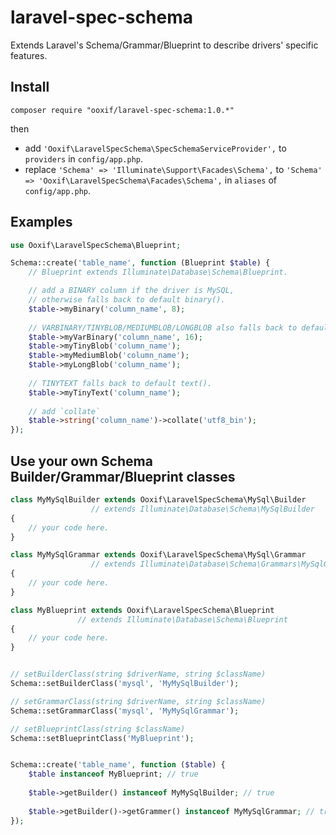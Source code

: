 laravel-spec-schema
======================

Extends Laravel's Schema/Grammar/Blueprint to describe drivers' specific features.

Install
-------

`composer require "ooxif/laravel-spec-schema:1.0.*"`

then
- add `'Ooxif\LaravelSpecSchema\SpecSchemaServiceProvider',` to `providers` in `config/app.php`.
- replace `'Schema' => 'Illuminate\Support\Facades\Schema',` to `'Schema' => 'Ooxif\LaravelSpecSchema\Facades\Schema',` in `aliases` of `config/app.php`.


Examples
--------

```php
use Ooxif\LaravelSpecSchema\Blueprint;

Schema::create('table_name', function (Blueprint $table) {
    // Blueprint extends Illuminate\Database\Schema\Blueprint.

    // add a BINARY column if the driver is MySQL,
    // otherwise falls back to default binary(). 
    $table->myBinary('column_name', 8);
    
    // VARBINARY/TINYBLOB/MEDIUMBLOB/LONGBLOB also falls back to default binary().
    $table->myVarBinary('column_name', 16);
    $table->myTinyBlob('column_name');
    $table->myMediumBlob('column_name');
    $table->myLongBlob('column_name');
    
    // TINYTEXT falls back to default text().
    $table->myTinyText('column_name');
    
    // add `collate`
    $table->string('column_name')->collate('utf8_bin');
});
```


Use your own Schema Builder/Grammar/Blueprint classes
----------------------------------------------

```php
class MyMySqlBuilder extends Ooxif\LaravelSpecSchema\MySql\Builder
                  // extends Illuminate\Database\Schema\MySqlBuilder
{
    // your code here.
}

class MyMySqlGrammar extends Ooxif\LaravelSpecSchema\MySql\Grammar
                  // extends Illuminate\Database\Schema\Grammars\MySqlGrammar
{
    // your code here.
}

class MyBlueprint extends Ooxif\LaravelSpecSchema\Blueprint
               // extends Illuminate\Database\Schema\Blueprint
{
    // your code here.
}


// setBuilderClass(string $driverName, string $className)
Schema::setBuilderClass('mysql', 'MyMySqlBuilder');

// setGrammarClass(string $driverName, string $className)
Schema::setGrammarClass('mysql', 'MyMySqlGrammar');

// setBlueprintClass(string $className)
Schema::setBlueprintClass('MyBlueprint');


Schema::create('table_name', function ($table) {
    $table instanceof MyBlueprint; // true
    
    $table->getBuilder() instanceof MyMySqlBuilder; // true
    
    $table->getBuilder()->getGrammer() instanceof MyMySqlGrammar; // true
});
```
